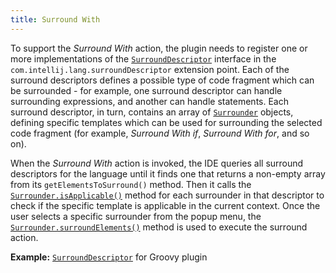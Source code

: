 ```yaml
---
title: Surround With
---
```

<!-- Copyright 2000-2020 JetBrains s.r.o. and other contributors. Use of this source code is governed by the Apache 2.0 license that can be found in the LICENSE file. -->

To support the _Surround With_ action, the plugin needs to register one or more implementations of the
[`SurroundDescriptor`](upsource:///platform/lang-api/src/com/intellij/lang/surroundWith/SurroundDescriptor.java)
interface in the `com.intellij.lang.surroundDescriptor` extension point.
Each of the surround descriptors defines a possible type of code fragment which can be surrounded - for example, one surround descriptor can handle surrounding expressions, and another can handle statements.
Each surround descriptor, in turn, contains an array of
[`Surrounder`](upsource:///platform/lang-api/src/com/intellij/lang/surroundWith/Surrounder.java)
objects, defining specific templates which can be used for surrounding the selected code fragment (for example, _Surround With if_, _Surround With for_, and so on).

When the _Surround With_ action is invoked, the IDE queries all surround descriptors for the language until it finds one that returns a non-empty array from its `getElementsToSurround()` method.
Then it calls the
[`Surrounder.isApplicable()`](upsource:///platform/lang-api/src/com/intellij/lang/surroundWith/Surrounder.java)
method for each surrounder in that descriptor to check if the specific template is applicable in the current context.
Once the user selects a specific surrounder from the popup menu, the
[`Surrounder.surroundElements()`](upsource:///platform/lang-api/src/com/intellij/lang/surroundWith/Surrounder.java)
method is used to execute the surround action.

**Example:**
[`SurroundDescriptor`](upsource:///plugins/groovy/src/org/jetbrains/plugins/groovy/lang/surroundWith/GroovySurroundDescriptor.java)
for Groovy plugin